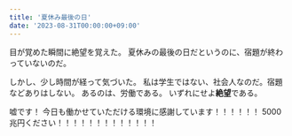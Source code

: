 ```yaml
---
title: '夏休み最後の日'
date: '2023-08-31T00:00:00+09:00'
---
```


目が覚めた瞬間に絶望を覚えた。
夏休みの最後の日だというのに、宿題が終わっていないのだ。

しかし、少し時間が経って気づいた。
私は学生ではない、社会人なのだ。宿題などありはしない。
あるのは、労働である。
いずれにせよ**絶望**である。

嘘です！ 今日も働かせていただける環境に感謝しています！！！！！！
5000兆円ください！！！！！！！！！！！！！
